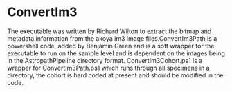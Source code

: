 # ConvertIm3
The executable was written by Richard Wilton to extract the bitmap and metadata information from the akoya im3 image files.ConvertIm3Path is a powershell code, added by Benjamin Green and is a soft wrapper for the executable to run on the sample level and is dependent on the images being in the AstropathPipeline directory format. ConvertIm3Cohort.ps1 is a wrapper for ConvertIm3Path.ps1 which runs through all specimens in a directory, the cohort is hard coded at present and should be modified in the code.
